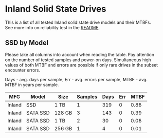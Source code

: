 Inland Solid State Drives
=========================

This is a list of all tested Inland solid state drive models and their MTBFs. See
more info on reliability test in the [README](https://github.com/linuxhw/SMART).

SSD by Model
------------

Please take all columns into account when reading the table. Pay attention on the
number of tested samples and power-on days. Simultaneous high values of both MTBF
and errors are possible if only rare drives in the subset encounter errors.

Days - avg. days per sample,
Err  - avg. errors per sample,
MTBF - avg. MTBF in years per sample.

| MFG       | Model              | Size   | Samples | Days  | Err   | MTBF |
|-----------|--------------------|--------|---------|-------|-------|------|
| Inland    | SSD                | 1 TB   | 1       | 319   | 0     | 0.88   |
| Inland    | SATA SSD           | 128 GB | 3       | 143   | 0     | 0.39   |
| Inland    | SATA SSD           | 1 TB   | 2       | 30    | 0     | 0.08   |
| Inland    | SATA SSD           | 256 GB | 1       | 4     | 0     | 0.01   |
